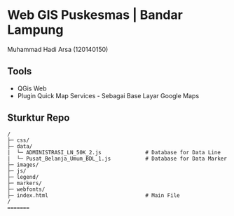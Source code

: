 # Web GIS Puskesmas | Bandar Lampung
Muhammad Hadi Arsa (120140150)

## Tools
- QGis Web
- Plugin Quick Map Services - Sebagai Base Layar Google Maps

## Sturktur Repo
```
/
├─ css/
├─ data/
|  └─ ADMINISTRASI_LN_50K_2.js              # Database for Data Line 
|  └─ Pusat_Belanja_Umum_BDL_1.js           # Database for Data Marker
├─ images/
├─ js/
├─ legend/
├─ markers/
├─ webfonts/
├─ index.html                               # Main File
/
=======
